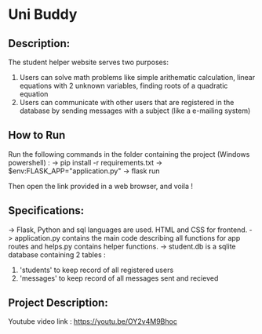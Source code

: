 #                                              Uni Buddy

## Description: 
The student helper website serves two purposes:
  1. Users can solve math problems like simple arithematic calculation, linear equations
     with 2 unknown variables, finding roots of a quadratic equation
  2. Users can communicate with other users that are registered in the database by
     sending messages with a subject (like a e-mailing system)

## How to Run
Run the following commands in the folder containing the project (Windows powershell) :
-> pip install -r requirements.txt
-> $env:FLASK_APP="application.py"
-> flask run

Then open the link provided in a web browser, and voila !

## Specifications:
-> Flask, Python and sql languages are used. HTML and CSS for frontend.
-> application.py contains the main code describing all functions for app routes and helps.py contains helper
  functions.
-> student.db is a sqlite database containing 2 tables :
  1. 'students' to keep record of all registered users
  2. 'messages' to keep record of all messages sent and recieved

## Project Description:
   Youtube video link : https://youtu.be/OY2v4M9Bhoc
